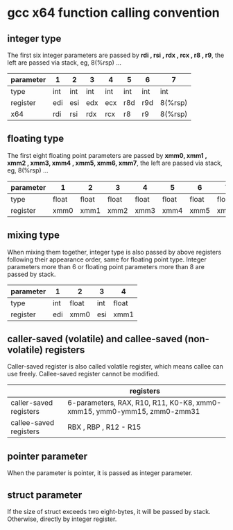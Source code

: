 # gcc x64 function calling convention

## integer type

The first six integer parameters are passed by **rdi , rsi , rdx , rcx , r8 , r9**,  the left are passed via stack, eg, 8(%rsp) ...


| parameter | 1    | 2    | 3    | 4    | 5    | 6    | 7       |
| --------- | ---- | ---- | ---- | ---- | ---- | ---- | ------- |
| type      | int  | int  | int  | int  | int  | int  | int     |
| register  | edi  | esi  | edx  | ecx  | r8d  | r9d  | 8(%rsp) |
| x64       | rdi  | rsi  | rdx  | rcx  | r8   | r9   | 8(%rsp) |

## floating type

The first eight floating point parameters are passed by **xmm0, xmm1 , xmm2 , xmm3,
 xmm4 , xmm5, xmm6, xmm7**,  the left are passed via stack, eg, 8(%rsp) ...

| parameter | 1     | 2     | 3     | 4     | 5     | 6     | 7     | 8     | 9       |
| --------- | ----- | ----- | ----- | ----- | ----- | ----- | ----- | ----- | ------- |
| type      | float | float | float | float | float | float | float | float | float   |
| register  | xmm0  | xmm1  | xmm2  | xmm3  | xmm4  | xmm5  | xmm6  | xmm7  | 8(%rsp) |

## mixing  type

When mixing them together, integer type is also passed by above registers following their appearance order, same for floating point type.  Integer parameters more than 6 or floating point parameters more than 8 are passed by stack.

| parameter | 1    | 2     | 3    | 4     |
| --------- | ---- | ----- | ---- | ----- |
| type      | int  | float | int  | float |
| register  | edi  | xmm0  | esi  | xmm1  |

## caller-saved (volatile) and callee-saved (non-volatile) registers
Caller-saved register is also called volatile register, which means callee can use freely.
Callee-saved register cannot be modified.

|                        | registers                                                    |
| ---------------------- | ------------------------------------------------------------ |
| caller-saved registers | 6-parameters, RAX, R10,  R11,  K0-K8, xmm0-xmm15, ymm0-ymm15, zmm0-zmm31 |
| callee-saved registers | RBX , RBP , R12 - R15                                        |

## pointer parameter

When the parameter is pointer, it is passed as integer parameter.

## struct parameter

If the size of struct exceeds two eight-bytes, it will be passed by stack. Otherwise, directly by integer register.

